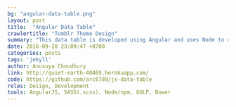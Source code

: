 ```yaml
---
bg: "angular-data-table.png"
layout: post
title:  "Angular Data Table"
crawlertitle: "Tumblr Theme Design"
summary: "This data table is developed using Angular and uses Node to run a local server. Data for each column can be sorted in ascending or descending order. This project was given to me as an interview challenge, however I love the idea of having a data table that I can build upon to use for future data analytics projects. E2E/Functional tests are to be added soon. The UI is responsive and uses Sass for styling. Due to the API fetching a JSON response, data is slow to load. I have added an animation delay on each section for a smoother content load."
date: 2016-09-28 23:09:47 +0700
categories: posts
tags: 'jekyll'
author: Anusuya Choudhury
link: http://quiet-earth-48469.herokuapp.com/
code: https://github.com/arc6789/js-data-table
roles: Design, Development
tools: AngularJS, SASS(.scss), Node/npm, GULP, Bower 
---
```

